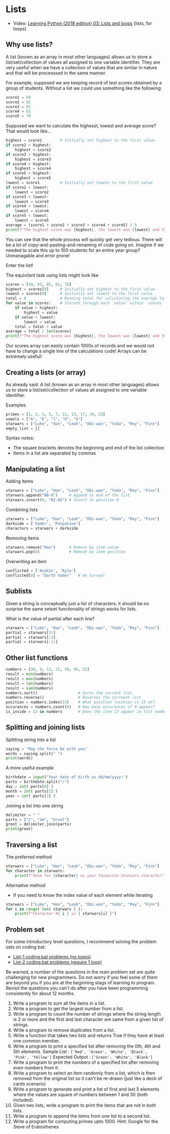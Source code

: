 # Lists

* Video: [Learning Python (2018 edition) 03: Lists and loops](https://www.youtube.com/watch?v=s3v0GtnyeWM) (lists, for loops)

## Why use lists?

A list (known as an array in most other languages) allows us to store a list/set/collection of values all assigned to one variable identifier. They are very useful when we have a collection of values that are similar in nature and that will be processsed in the same manner.

For example, supposed we are keeping record of test scores obtained by a group of students. Without a list we could use something like the following:

```python
score1 = 59
score2 = 92
score3 = 85
score4 = 61
score5 = 78
```

Supposed we want to calculate the highesst, lowest and average score? That would look like...

```python
highest = score1        # Initially set highest to the first value
if score2 > highest:
    highest = score2
if score3 > highest:
    highest = score3
if score4 > highest:
    highest = score4
if score5 > highest:
    highest = score5
lowest = score1         # Initially set lowest to the first value
if score2 < lowest:
    lowest = score2
if score3 < lowest:
    lowest = score3
if score4 < lowest:
    lowest = score4
if score5 < lowest:
    lowest = score5
average = (score1 + score2 + score3 + score4 + score5) / 5
print(f"The highest score was {highest}, the lowest was {lowest} and the average was {average}")
```

You can see that the whole process will quickly get very tedious. There will be a lot of copy-and-pasting-and-renaming of code going on. Imagine if we needed to scale this up to 100 students for an entire year group? Unmanagable and error prone!

Enter the list!

The equivilant task using lists might look like

```python
scores = [59, 92, 85, 61, 78]
highest = scores[0]     # Initially set highest to the first value
lowest = scores[0]      # Initially set lowest to the first value
total = 0               # Running total for calculating the average later
for value in scores:    # Iterate through each `value` within `scores`
    if value > highest:
        highest = value
    if value < lowest:
        lowest = value
    total = total + value
average = total / len(scores)
print(f"The highest score was {highest}, the lowest was {lowest} and the average was {average}")
```

Our scores array can easily contain 1000s of records and we would not have to change a single line of the calculations code! Arrays can be extremely useful!

## Creating a lists (or array)

As already said: A list (known as an array in most other languages) allows us to store a list/set/collection of values all assigned to one variable identifier.

Examples

```python
primes = [1, 2, 3, 5, 7, 11, 13, 17, 19, 23]
vowels = ["A", "E", "I", "O", "U"]
starwars = ["Luke", "Han", "Leah", "Obi-wan", "Yoda", "Rey", "Finn"]
empty_list = []
```

Syntax notes:

* The square brackets denotes the beginning and end of the list collection
* Items in a list are separated by commas

## Manipulating a list

Adding items

```python
starwars = ["Luke", "Han", "Leah", "Obi-wan", "Yoda", "Rey", "Finn"]
starwars.append("BB-8")     # Append to end of the list
starwars.insert(0, "R2-D2") # Insert to position 0
```

Combining lists

```python
starwars = ["Luke", "Han", "Leah", "Obi-wan", "Yoda", "Rey", "Finn"]
darkside = ['Vader', 'Palpatine']
characters = starwars + darkside
```

Removing items

```python
starwars.remove("Han")      # Remove by item value
starwars.pop(0)             # Remove by item position
```

Overwriting an item

```python
conflicted = ['Anakin', 'Kylo']
conflicted[0] = "Darth Vader"   # He turned!
```

## Sublists

Given a string is conceptually just a list of characters, it should be no surprise the same setset functionality of strings works for lists.

What is the value of partial after each line?

```python
starwars = ["Luke", "Han", "Leah", "Obi-wan", "Yoda", "Rey", "Finn"]
partial = starwars[3:]
partial = starwars[:3]
partial = starwars[-1:]
```

## Other list functions

```python
numbers = [36, 9, 13, 71, 58, 95, 22]
result = min(numbers)
result = max(numbers)
result = len(numbers)
result = sum(numbers)
numbers.sort()                  # Sorts the current list
numbers.reverse()               # Reverses the currnent list
position = numbers.index(13)    # What position location is 13 at?
occurances = numbers.count(9)   # How many occurances of 9 appear?
is_inside = 13 in numbers       # Does the item 13 appear in list numbers?
```

## Splitting and joining lists

Splitting string into a list

```python
saying = "May the force be with you"
words = saying.split(" ")
print(words)
```

A more useful example

```python
birthdate = input("Your date of birth as dd/mm/yyyy:")
parts = birthdate.split("/")
day = int( parts[0] )
month = int( parts[1] )
year = int( parts[2] )
```

Joining a list into one string

```python
delimiter = " "
parts = ["I", "am", "Groot"]
groot = delimiter.join(parts)
print(groot)
```

## Traversing a list

The preferred method

```python
starwars = ["Luke", "Han", "Leah", "Obi-wan", "Yoda", "Rey", "Finn"]
for character in starwars:
    print(f"Vote for {character} as your favourite starwars character")
```

Alternative method

* If you need to know the index value of each element while iterating

```python
starwars = ["Luke", "Han", "Leah", "Obi-wan", "Yoda", "Rey", "Finn"]
for i in range( len( starwars ) ):
    print(f"Character #{ i } is { starwars[i] }")
```

## Problem set

For some introductory level questions, I recommend solving the problem sets on coding bat:

* [List-1 coding.bat problems (no loops)](https://codingbat.com/python/List-2)
* [List-2 coding.bat problems (require 1 loop)](https://codingbat.com/python/List-2)

Be warned, a number of the questions in the main problem set are quite challenging for new programmers. Do not worry if you feel some of them are beyond you if you are at the beginning stags of learning to program. Revisit the questions you can't do after you have been programming consistently for about 12 months.

1. Write a program to sum all the items in a list.
2. Write a program to get the largest number from a list.
3. Write a program to count the number of strings where the string length is 2 or more and the first and last character are same from a given list of strings.
4. Write a program to remove duplicates from a list.
5. Write a function that takes two lists and returns True if they have at least one common member.
6. Write a program to print a specified list after removing the 0th, 4th and 5th elements. Sample List : `['Red', 'Green', 'White', 'Black', 'Pink', 'Yellow']` Expected Output : `['Green', 'White', 'Black']`
7. Write a program to print the numbers of a specified list after removing even numbers from it.
8. Write a program to select an item randomly from a list, which is then removed from the original list so it can’t be re-drawn (just like a deck of cards scenario)
9. Write a program to generate and print a list of first and last 5 elements where the values are square of numbers between 1 and 30 (both included).
10. Given two lists, write a program to print the items that are not in both lists.
11. Write a program to append the items from one list to a second list.
12. Write a program for computing primes upto 1000. Hint: Google for the Sieve of Eratosthenes
